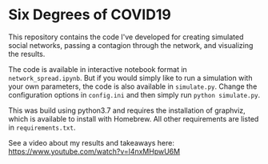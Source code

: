 # Six Degrees of COVID19

This repository contains the code I've developed for creating simulated social networks, passing a contagion through the network, and visualizing the results.

The code is available in interactive notebook format in `network_spread.ipynb`. But if you would simply like to run a simulation with your own parameters, the code is also available in `simulate.py`. Change the configuration options in `config.ini` and then simply run `python simulate.py`.

This was build using python3.7 and requires the installation of graphviz, which is available to install with Homebrew. All other requirements are listed in `requirements.txt`.

See a video about my results and takeaways here: https://www.youtube.com/watch?v=l4nxMHpwU6M

